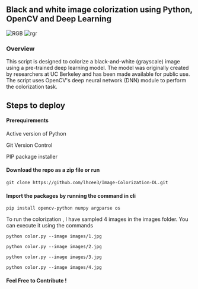 ## Black and white image colorization using Python, OpenCV and Deep Learning

![RGB](https://media.geeksforgeeks.org/wp-content/uploads/20220303145941/finalPhone-300x154.png) 
![rgr](https://encrypted-tbn0.gstatic.com/images?q=tbn:ANd9GcTOLYlXefwiSeNVOxf7c-JSSPbRBppNLejNMw&s)

### Overview
This script is designed to colorize a black-and-white (grayscale) image using a pre-trained deep learning model. 
The model was originally created by researchers at UC Berkeley and has been made available for public use. 
The script uses OpenCV's deep neural network (DNN) module to perform the colorization task.

## Steps to deploy

#### Prerequirements

Active version of Python

Git Version Control

PIP package installer


#### Download the repo as a zip file or run

`git clone https://github.com/lhcee3/Image-Colorization-DL.git`

#### Import the packages by running the command in cli

`pip install opencv-python numpy argparse os`

To run the colorization , I have sampled 4 images in the images folder.
You can execute it using the commands

`python color.py --image images/1.jpg`

`python color.py --image images/2.jpg`

`python color.py --image images/3.jpg`

`python color.py --image images/4.jpg`

#### Feel Free to Contribute !

